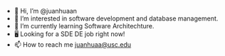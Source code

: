 - 👋 Hi, I’m @juanhuaan
- 👀 I’m interested in software development and database management.
- 🌱 I’m currently learning Software Architechture.
- 🖥️ Looking for a SDE DE job right now!
- 📫 How to reach me juanhuaa@usc.edu

<!---
juanhuaan/juanhuaan is a ✨ special ✨ repository because its `README.md` (this file) appears on your GitHub profile.
You can click the Preview link to take a look at your changes.
--->
